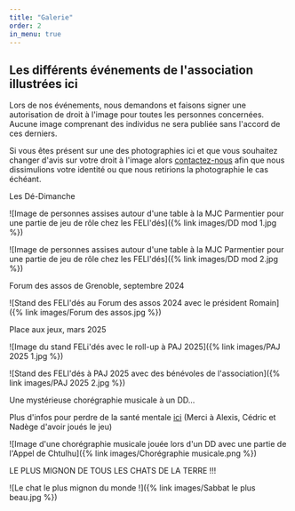 ```yaml
---
title: "Galerie"
order: 2
in_menu: true
---
```

## Les différents événements de l'association illustrées ici

Lors de nos événements, nous demandons et faisons signer une autorisation de droit à l'image pour toutes les personnes concernées. Aucune image comprenant des individus ne sera publiée sans l'accord de ces derniers.

Si vous êtes présent sur une des photographies ici et que vous souhaitez changer d'avis sur votre droit à l'image alors [contactez-nous](https://felides-jdr.fr/contact.html) afin que nous dissimulions votre identité ou que nous retirions la photographie le cas échéant.

<p class="encart">Les Dé-Dimanche</p>

![Image de personnes assises autour d'une table à la MJC Parmentier pour une partie de jeu de rôle chez les FELI'dés]({% link images/DD mod 1.jpg %})

![Image de personnes assises autour d'une table à la MJC Parmentier pour une partie de jeu de rôle chez les FELI'dés]({% link images/DD mod 2.jpg %})


<p class="encart">Forum des assos de Grenoble, septembre 2024</p>

![Stand des FELI'dés au Forum des assos 2024 avec le président Romain]({% link images/Forum des assos.jpg %})


<p class="encart">Place aux jeux, mars 2025</p>

![Image du stand FELi'dés avec le roll-up à PAJ 2025]({% link images/PAJ 2025 1.jpg %})

![Stand des FELI'dés à PAJ 2025 avec des bénévoles de l'association]({% link images/PAJ 2025 2.jpg %})


<p class="encart">Une mystérieuse chorégraphie musicale à un DD...</p>

Plus d'infos pour perdre de la santé mentale [ici](https://www.youtube.com/watch?v=td24Gag2P0I&ab_channel=FELI%27d%C3%A9s-Grenoble) (Merci à Alexis, Cédric et Nadège d'avoir joués le jeu)

![Image d'une chorégraphie musicale jouée lors d'un DD avec une partie de l'Appel de Chtulhu]({% link images/Chorégraphie musicale.png %}) 


<p class="encart">LE PLUS MIGNON DE TOUS LES CHATS DE LA TERRE !!!</p>

![Le chat le plus mignon du monde !]({% link images/Sabbat le plus beau.jpg %}) 